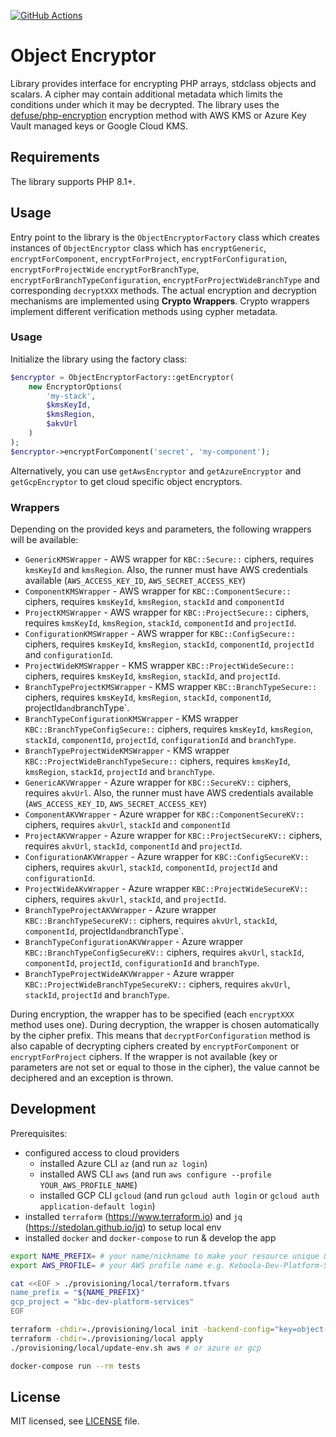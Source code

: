 [![GitHub Actions](https://github.com/keboola/object-encryptor/actions/workflows/push.yml/badge.svg)](https://github.com/keboola/object-encryptor/actions/workflows/push.yml)

# Object Encryptor
Library provides interface for encrypting PHP arrays, stdclass objects and scalars. A cipher may contain additional metadata
which limits the conditions under which it may be decrypted. The library uses the 
[defuse/php-encryption](https://github.com/defuse/php-encryption) encryption method with AWS KMS or Azure Key 
Vault managed keys or Google Cloud KMS.

## Requirements
The library supports PHP 8.1+.

## Usage
Entry point to the library is the `ObjectEncryptorFactory` class which creates instances of `ObjectEncryptor` class which
has `encryptGeneric`, `encryptForComponent`, `encryptForProject`, `encryptForConfiguration`, `encryptForProjectWide` 
`encryptForBranchType`, `encryptForBranchTypeConfiguration`, `encryptForProjectWideBranchType` and corresponding `decryptXXX` 
methods. The actual encryption and decryption mechanisms are implemented using **Crypto Wrappers**.
Crypto wrappers implement different verification methods using cypher metadata.

### Usage
Initialize the library using the factory class:

```php
$encryptor = ObjectEncryptorFactory::getEncryptor(
    new EncryptorOptions(
        'my-stack',
        $kmsKeyId,
        $kmsRegion,
        $akvUrl
    )
);
$encryptor->encryptForComponent('secret', 'my-component');
```

Alternatively, you can use `getAwsEncryptor` and `getAzureEncryptor` and `getGcpEncryptor` to get cloud specific object encryptors.

### Wrappers
Depending on the provided keys and parameters, the following wrappers will be available:

- `GenericKMSWrapper` - AWS wrapper for `KBC::Secure::` ciphers, requires `kmsKeyId` and `kmsRegion`. Also, the runner must have AWS credentials available (`AWS_ACCESS_KEY_ID`, `AWS_SECRET_ACCESS_KEY`)
- `ComponentKMSWrapper` - AWS wrapper for `KBC::ComponentSecure::` ciphers, requires `kmsKeyId`, `kmsRegion`, `stackId` and `componentId`
- `ProjectKMSWrapper` - AWS wrapper for `KBC::ProjectSecure::` ciphers, requires `kmsKeyId`, `kmsRegion`, `stackId`, `componentId` and `projectId`.
- `ConfigurationKMSWrapper` - AWS wrapper for `KBC::ConfigSecure::` ciphers, requires `kmsKeyId`, `kmsRegion`, `stackId`, `componentId`, `projectId` and `configurationId`.
- `ProjectWideKMSWrapper` - KMS wrapper `KBC::ProjectWideSecure::` ciphers, requires `kmsKeyId`, `kmsRegion`, `stackId`, and `projectId`.
- `BranchTypeProjectKMSWrapper` - KMS wrapper `KBC::BranchTypeSecure::` ciphers, requires `kmsKeyId`, `kmsRegion`, `stackId`, `componentId`, projectId` and `branchType`.
- `BranchTypeConfigurationKMSWrapper` - KMS wrapper `KBC::BranchTypeConfigSecure::` ciphers, requires `kmsKeyId`, `kmsRegion`, `stackId`, `componentId`, `projectId`, `configurationId` and `branchType`.
- `BranchTypeProjectWideKMSWrapper` - KMS wrapper `KBC::ProjectWideBranchTypeSecure::` ciphers, requires `kmsKeyId`, `kmsRegion`, `stackId`, `projectId` and `branchType`.
- `GenericAKVWrapper` - Azure wrapper for `KBC::SecureKV::` ciphers, requires `akvUrl`. Also, the runner must have AWS credentials available (`AWS_ACCESS_KEY_ID`, `AWS_SECRET_ACCESS_KEY`)
- `ComponentAKVWrapper` - Azure wrapper for `KBC::ComponentSecureKV::` ciphers, requires `akvUrl`, `stackId` and `componentId`
- `ProjectAKVWrapper` - Azure wrapper for `KBC::ProjectSecureKV::` ciphers, requires `akvUrl`, `stackId`, `componentId` and `projectId`.
- `ConfigurationAKVWrapper` - Azure wrapper for `KBC::ConfigSecureKV::` ciphers, requires `akvUrl`, `stackId`, `componentId`, `projectId` and `configurationId`.
- `ProjectWideAKvWrapper` - Azure wrapper `KBC::ProjectWideSecureKV::` ciphers, requires `akvUrl`, `stackId`, and `projectId`.
- `BranchTypeProjectAKVWrapper` - Azure wrapper `KBC::BranchTypeSecureKV::` ciphers, requires `akvUrl`, `stackId`, `componentId`, projectId` and `branchType`.
- `BranchTypeConfigurationAKVWrapper` - Azure wrapper `KBC::BranchTypeConfigSecureKV::` ciphers, requires `akvUrl`, `stackId`, `componentId`, `projectId`, `configurationId` and `branchType`.
- `BranchTypeProjectWideAKVWrapper` - Azure wrapper `KBC::ProjectWideBranchTypeSecureKV::` ciphers, requires `akvUrl`, `stackId`, `projectId` and `branchType`.

During encryption, the wrapper has to be specified (each `encryptXXX` method uses one). During decryption, 
the wrapper is chosen automatically by the cipher prefix. This means that `decryptForConfiguration` method is also
capable of decrypting ciphers created by `encryptForComponent` or `encryptForProject` ciphers. 
If the wrapper is not available (key or parameters are not set or equal to those in the cipher), 
the value cannot be deciphered and an exception is thrown.

## Development
Prerequisites:
* configured access to cloud providers
  * installed Azure CLI `az` (and run `az login`) 
  * installed AWS CLI `aws` (and run `aws configure --profile YOUR_AWS_PROFILE_NAME`)
  * installed GCP CLI `gcloud` (and run `gcloud auth login` or `gcloud auth application-default login`)
* installed `terraform` (https://www.terraform.io) and `jq` (https://stedolan.github.io/jq) to setup local env
* installed `docker` and `docker-compose` to run & develop the app

```bash
export NAME_PREFIX= # your name/nickname to make your resource unique & recognizable
export AWS_PROFILE= # your AWS profile name e.g. Keboola-Dev-Platform-Services-AWSAdministratorAccess

cat <<EOF > ./provisioning/local/terraform.tfvars
name_prefix = "${NAME_PREFIX}"
gcp_project = "kbc-dev-platform-services"
EOF

terraform -chdir=./provisioning/local init -backend-config="key=object-encryptor/${NAME_PREFIX}.tfstate"
terraform -chdir=./provisioning/local apply
./provisioning/local/update-env.sh aws # or azure or gcp

docker-compose run --rm tests
```

## License

MIT licensed, see [LICENSE](./LICENSE) file.
